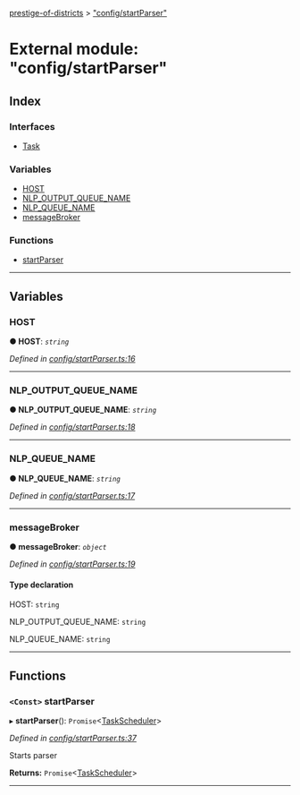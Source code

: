 [prestige-of-districts](../README.md) > ["config/startParser"](../modules/_config_startparser_.md)

# External module: "config/startParser"

## Index

### Interfaces

* [Task](../interfaces/_config_startparser_.task.md)

### Variables

* [HOST](_config_startparser_.md#host)
* [NLP_OUTPUT_QUEUE_NAME](_config_startparser_.md#nlp_output_queue_name)
* [NLP_QUEUE_NAME](_config_startparser_.md#nlp_queue_name)
* [messageBroker](_config_startparser_.md#messagebroker)

### Functions

* [startParser](_config_startparser_.md#startparser)

---

## Variables

<a id="host"></a>

###  HOST

**● HOST**: *`string`*

*Defined in [config/startParser.ts:16](https://github.com/YarosJ/prestige-of-districts/blob/17f0d7b/config/startParser.ts#L16)*

___
<a id="nlp_output_queue_name"></a>

###  NLP_OUTPUT_QUEUE_NAME

**● NLP_OUTPUT_QUEUE_NAME**: *`string`*

*Defined in [config/startParser.ts:18](https://github.com/YarosJ/prestige-of-districts/blob/17f0d7b/config/startParser.ts#L18)*

___
<a id="nlp_queue_name"></a>

###  NLP_QUEUE_NAME

**● NLP_QUEUE_NAME**: *`string`*

*Defined in [config/startParser.ts:17](https://github.com/YarosJ/prestige-of-districts/blob/17f0d7b/config/startParser.ts#L17)*

___
<a id="messagebroker"></a>

###  messageBroker

**● messageBroker**: *`object`*

*Defined in [config/startParser.ts:19](https://github.com/YarosJ/prestige-of-districts/blob/17f0d7b/config/startParser.ts#L19)*

#### Type declaration

 HOST: `string`

 NLP_OUTPUT_QUEUE_NAME: `string`

 NLP_QUEUE_NAME: `string`

___

## Functions

<a id="startparser"></a>

### `<Const>` startParser

▸ **startParser**(): `Promise`<[TaskScheduler](../classes/_libs_taskscheduler_index_.taskscheduler.md)>

*Defined in [config/startParser.ts:37](https://github.com/YarosJ/prestige-of-districts/blob/17f0d7b/config/startParser.ts#L37)*

Starts parser

**Returns:** `Promise`<[TaskScheduler](../classes/_libs_taskscheduler_index_.taskscheduler.md)>

___

